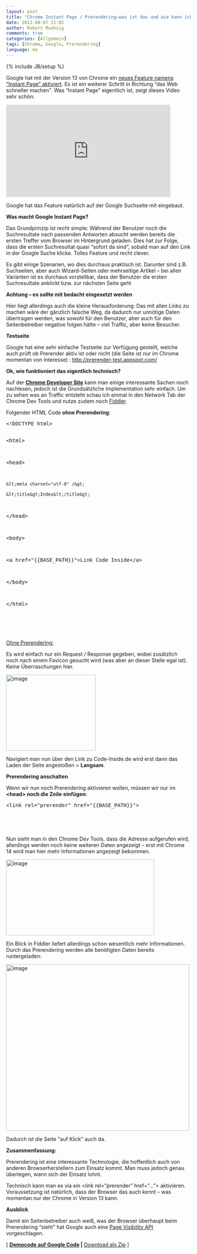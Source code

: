 ```yaml
---
layout: post
title: "Chrome Instant Page / Prerendering–was ist das und wie kann ich das nutzen?"
date: 2011-08-07 11:02
author: Robert Muehsig
comments: true
categories: [Allgemein]
tags: [Chrome, Google, Prerendering]
language: de
---
```

{% include JB/setup %}
<p>Google hat mit der Version 13 von Chrome ein <a href="http://chrome.blogspot.com/2011/08/instant-pages-on-google-chrome.html">neues Feature namens “Instant Page” aktiviert</a>. Es ist ein weiterer Schritt in Richtung “das Web schneller machen". Was “Instant Page” eigentlich ist, zeigt dieses Video sehr schön:</p> <div style="padding-bottom: 0px; margin: 0px; padding-left: 0px; padding-right: 0px; display: inline; float: none; padding-top: 0px" id="scid:5737277B-5D6D-4f48-ABFC-DD9C333F4C5D:9ab28d32-765b-4ea9-a4ea-154550050c5f" class="wlWriterEditableSmartContent"><div><object width="448" height="252"><param name="movie" value="http://www.youtube.com/v/_Jn93FDx9oI?hl=en&amp;hd=1"></param><embed src="http://www.youtube.com/v/_Jn93FDx9oI?hl=en&amp;hd=1" type="application/x-shockwave-flash" width="448" height="252"></embed></object></div></div> <p>Google hat das Feature natürlich auf der Google Suchseite mit eingebaut. </p> <p><strong>Was macht Google Instant Page?</strong></p> <p>Das Grundprinzip ist recht simple: Während der Benutzer noch die Suchresultate nach passenden Antworten absucht werden bereits die ersten Treffer vom Browser im Hintergrund geladen. Dies hat zur Folge, dass die ersten Suchresultat quasi “sofort da sind”, sobald man auf den Link in der Google Suche klicke. Tolles Feature und recht clever.</p> <p>Es gibt einige Szenarien, wo dies durchaus praktisch ist. Darunter sind z.B. Suchseiten, aber auch Wizard-Seiten oder mehrseitige Artikel – bei allen Varianten ist es durchaus vorstellbar, dass der Benutzer die ersten Suchresultate anklickt bzw. zur nächsten Seite geht</p> <p><strong>Achtung – es sollte mit bedacht eingesetzt werden</strong></p> <p>Hier liegt allerdings auch die kleine Herausforderung: Das mit allen Links zu machen wäre der gänzlich falsche Weg, da dadurch nur unnötige Daten übertragen werden, was sowohl für den Benutzer, aber auch für den Seitenbetreiber negative folgen hätte – viel Traffic, aber keine Besucher. </p> <p><strong>Testseite</strong></p> <p>Google hat eine sehr einfache Testseite zur Verfügung gestellt, welche auch prüft ob Prerender aktiv ist oder nicht (die Seite ist nur im Chrome momentan von Interesse) : <a href="http://prerender-test.appspot.com/">http://prerender-test.appspot.com/</a></p> <p><strong>Ok, wie funktioniert das eigentlich technisch?</strong></p> <p>Auf der <a href="http://code.google.com/chrome/whitepapers/prerender.html"><strong>Chrome Developer Site</strong></a> kann man einige interessante Sachen noch nachlesen, jedoch ist die Grundsätzliche Implementation sehr einfach. Um zu sehen was an Traffic entsteht schau ich einmal in den Network Tab der Chrome Dev Tools und nutze zudem noch <a href="http://www.fiddler2.com/fiddler2/">Fiddler</a>.</p> <p>Folgender HTML Code<strong> ohne Prerendering</strong>:</p> <div style="padding-bottom: 0px; margin: 0px; padding-left: 0px; padding-right: 0px; display: inline; float: none; padding-top: 0px" id="scid:812469c5-0cb0-4c63-8c15-c81123a09de7:a1cf2fee-f07e-4f66-84ad-560dfbcb5ce8" class="wlWriterEditableSmartContent"><pre name="code" class="c#">&lt;!DOCTYPE html&gt;

&lt;html&gt;

&lt;head&gt;

    &lt;meta charset="utf-8" /&gt;

    &lt;title&gt;Index&lt;/title&gt;

&lt;/head&gt;



&lt;body&gt;

    

&lt;a href="{{BASE_PATH}}"&gt;Link Code Inside&lt;/a&gt;

&lt;/body&gt;

&lt;/html&gt;


</pre></div>
<p>&nbsp;</p>
<p><u>Ohne Prerendering:</u></p>
<p>Es wird einfach nur ein Request / Response gegeben, wobei zusätzlich noch nach einem Favicon gesucht wird (was aber an dieser Stelle egal ist). Keine Überraschungen hier.</p>
<p><a href="{{BASE_PATH}}/assets/wp-images-de/image1326.png"><img style="background-image: none; border-bottom: 0px; border-left: 0px; margin: 0px; padding-left: 0px; padding-right: 0px; display: inline; border-top: 0px; border-right: 0px; padding-top: 0px" title="image" border="0" alt="image" src="{{BASE_PATH}}/assets/wp-images-de/image_thumb508.png" width="244" height="207"></a></p>
<p>Navigiert man nun über den Link zu Code-Inside.de wird erst dann das Laden der Seite angestoßen = <strong>Langsam</strong>.</p>
<p><strong>Prerendering anschalten</strong></p>
<p>Wenn wir nun noch Prerendering aktivieren wollen, müssen wir nur im<strong> &lt;head&gt; noch die Zeile</strong> <strong>einfügen</strong>:</p>
<div style="padding-bottom: 0px; margin: 0px; padding-left: 0px; padding-right: 0px; display: inline; float: none; padding-top: 0px" id="scid:812469c5-0cb0-4c63-8c15-c81123a09de7:81a4ddc0-4d6f-4246-a3b0-fa6c16d84d9a" class="wlWriterEditableSmartContent"><pre name="code" class="c#">&lt;link rel="prerender" href="{{BASE_PATH}}"&gt;




</pre></div>
<p>&nbsp;</p>
<p>Nun sieht man in den Chrome Dev Tools, dass die Adresse aufgerufen wird, allerdings werden noch keine weiteren Daten angezeigt – erst mit Chrome 14 wird man hier mehr Informationen angezeigt bekommen.</p>
<p><a href="{{BASE_PATH}}/assets/wp-images-de/image1327.png"><img style="background-image: none; border-bottom: 0px; border-left: 0px; padding-left: 0px; padding-right: 0px; display: inline; border-top: 0px; border-right: 0px; padding-top: 0px" title="image" border="0" alt="image" src="{{BASE_PATH}}/assets/wp-images-de/image_thumb509.png" width="404" height="207"></a></p>
<p>Ein Blick in Fiddler liefert allerdings schon wesentlich mehr Informationen. Durch das Prerendering werden alle benötigten Daten bereits runtergeladen:</p>
<p><a href="{{BASE_PATH}}/assets/wp-images-de/image1328.png"><img style="background-image: none; border-bottom: 0px; border-left: 0px; padding-left: 0px; padding-right: 0px; display: inline; border-top: 0px; border-right: 0px; padding-top: 0px" title="image" border="0" alt="image" src="{{BASE_PATH}}/assets/wp-images-de/image_thumb510.png" width="499" height="454"></a></p>
<p>Dadurch ist die Seite "auf Klick” auch da. </p>
<p><strong>Zusammenfassung:</strong></p>
<p>Prerendering ist eine interessante Technologie, die hoffentlich auch von anderen Browserherstellern zum Einsatz kommt. Man muss jedoch genau überlegen, wann sich der Einsatz lohnt.</p>
<p>Technisch kann man es via ein &lt;link rel=”prerender” href=”…”&gt; aktivieren. Voraussetzung ist natürlich, dass der Browser das auch kennt – was momentan nur der Chrome in Version 13 kann.</p>
<p><strong>Ausblick</strong></p>
<p>Damit ein Seitenbetreiber auch weiß, was der Browser überhaupt beim Prerendering “sieht” hat Google auch eine <a href="http://code.google.com/chrome/whitepapers/pagevisibility.html">Page Visibility API</a> vorgeschlagen.</p>






<p>[ <a href="http://code.google.com/p/code-inside/source/browse/#git%2F2011%2FChromePrerender"><strong>Democode auf Google Code</strong></a><strong> |</strong> <a href="{{BASE_PATH}}/assets/files/democode/chromeprerender/chromeprerender.zip">Download als Zip</a> ]</p>
